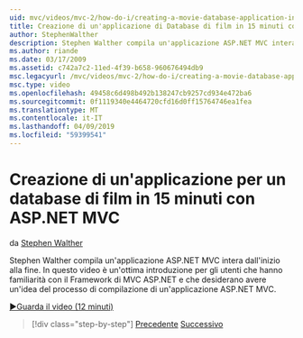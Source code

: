 ```yaml
---
uid: mvc/videos/mvc-2/how-do-i/creating-a-movie-database-application-in-15-minutes-with-aspnet-mvc
title: Creazione di un'applicazione di Database di film in 15 minuti con ASP.NET MVC | Microsoft Docs
author: StephenWalther
description: Stephen Walther compila un'applicazione ASP.NET MVC intera dall'inizio alla fine. In questo video è un'ottima introduzione per gli utenti che hanno familiarità con F. MVC di ASP.NET...
ms.author: riande
ms.date: 03/17/2009
ms.assetid: c742a7c2-11ed-4f39-b658-960676494db9
msc.legacyurl: /mvc/videos/mvc-2/how-do-i/creating-a-movie-database-application-in-15-minutes-with-aspnet-mvc
msc.type: video
ms.openlocfilehash: 49458c6d498b492b138247cb9257cd934e472ba6
ms.sourcegitcommit: 0f1119340e4464720cfd16d0ff15764746ea1fea
ms.translationtype: MT
ms.contentlocale: it-IT
ms.lasthandoff: 04/09/2019
ms.locfileid: "59399541"
---
```

# <a name="creating-a-movie-database-application-in-15-minutes-with-aspnet-mvc"></a>Creazione di un'applicazione per un database di film in 15 minuti con ASP.NET MVC

da [Stephen Walther](https://github.com/StephenWalther)

Stephen Walther compila un'applicazione ASP.NET MVC intera dall'inizio alla fine. In questo video è un'ottima introduzione per gli utenti che hanno familiarità con il Framework di MVC ASP.NET e che desiderano avere un'idea del processo di compilazione di un'applicazione ASP.NET MVC.

[&#9654;Guarda il video (12 minuti)](https://channel9.msdn.com/Blogs/ASP-NET-Site-Videos/creating-a-movie-database-application-in-15-minutes-with-aspnet-mvc)

> [!div class="step-by-step"]
> [Precedente](creating-a-tasklist-application-with-aspnet-mvc.md)
> [Successivo](understanding-models-views-and-controllers.md)

